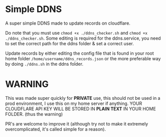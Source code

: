 # Simple DDNS
A super simple DDNS made to update records on cloudflare.

Do note that you must use `chmod +x ./ddns_checker.sh` and `chmod +x ./ddns_checker.sh`.
Some editing is required for the ddns.service, you need to set the correct path for the ddns folder & set a correct user.

Update records by either editing the config file that is found in your root home folder `/home/username/ddns_records.json` or the more preferable way by doing `./ddns.sh` in the ddns folder.

# WARNING
This was made super quickly for **PRIVATE** use, this should not be used in a prod environment, I use this on my home server if anything.
YOUR CLOUDFLARE API KEY WILL BE STORED IN __**PLAIN TEXT**__ IN YOUR HOME FOLDER. (thus the warning)

PR's are welcome to improve it (although try not to make it extremely overcomplicated, it's called simple for a reason).
